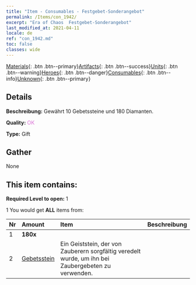 ```yaml
---
title: "Item - Consumables - Festgebet-Sonderangebot"
permalink: /Items/con_1942/
excerpt: "Era of Chaos  Festgebet-Sonderangebot"
last_modified_at: 2021-04-11
locale: de
ref: "con_1942.md"
toc: false
classes: wide
---
```

 [Materials](/de/Items/){: .btn .btn--primary}[Artifacts](/de/Items/Artifacts/){: .btn .btn--success}[Units](/de/Items/Units/){: .btn .btn--warning}[Heroes](/de/Items/Heroes/){: .btn .btn--danger}[Consumables](/de/Items/Consumables/){: .btn .btn--info}[Unknown](/de/Items/Unknown/){: .btn .btn--primary}

## Details
 **Beschreibung:** Gewährt 10 Gebetssteine und 180 Diamanten.

 **Quality:** <span style="color: #DA70D6">OK</span>

 **Type:** Gift

## Gather

  None

## This item contains:

 **Required Level to open:** 1

 1 You would get **ALL** items  from:

  | Nr | Amount |     Item    | Beschreibung |
  |:---|:-------|:------------|:-----------:|
  | 1 |  **180x** | <i class="fas fa-gem"/> |  | 
  | 2 | [Gebetsstein](/de/Items/con_971/) | Ein Geiststein, der von Zauberern sorgfältig veredelt wurde, um ihn bei Zaubergebeten zu verwenden. | 
